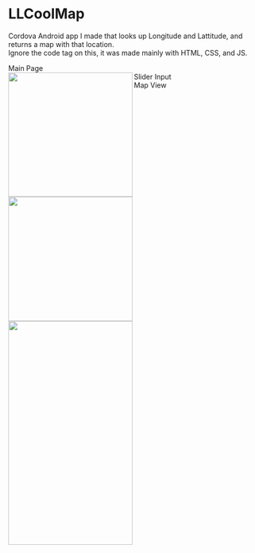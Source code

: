 # LLCoolMap
Cordova Android app I made that looks up Longitude and Lattitude, and returns a map with that location.</br>
Ignore the code tag on this, it was made mainly with HTML, CSS, and JS.

Main Page</br>
<img src="https://i.imgur.com/ThIafE4.png" align="left" height="250" width="250" >
Slider Input</br>
<img src="https://i.imgur.com/SMUEADQ.png" align="left" height="250" width="250" >
Map View</br>
<img src="https://i.imgur.com/mb5b1ck.png" align="left" height="450" width="250" >
